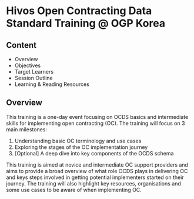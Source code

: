 # Hivos Open Contracting Data Standard Training @ OGP Korea

## Content
- Overview
- Objectives
- Target Learners
- Session Outline
- Learning & Reading Resources

## Overview
This training is a one-day event focusing on OCDS basics and intermediate skills for implementing open
contracting (OC). The training will focus on 3 main milestones:

1. Understanding basic OC terminology and use cases
2. Exploring the stages of the OC implementation journey
3. [Optional] A deep dive into key components of the OCDS schema

This training is aimed at novice and intermediate OC support providers and aims to provide a broad overview of what role OCDS plays in delivering OC and keys steps involved in getting potential implementers started on their journey. The training will also highlight key resources, organisations and some use cases to be aware of when implementing OC.